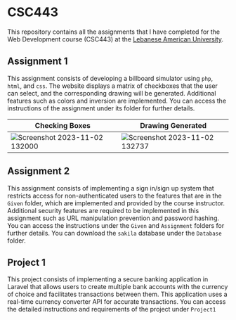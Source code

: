 # CSC443
This repository contains all the assignments that I have completed for the Web Development course (CSC443) at the <a href="https://lau.edu.lb"> Lebanese American University</a>.

## Assignment 1
This assignment consists of developing a billboard simulator using `php`, `html`, and `css`. The website displays a matrix of checkboxes that the user can select, and the corresponding drawing will be generated. Additional features such as colors and inversion are implemented. You can access the instructions of the assignment under its folder for further details.

|Checking Boxes|Drawing Generated|
|-----------|-----------------|
|![Screenshot 2023-11-02 132000](https://github.com/Joe-Wehbe/CSC443/assets/102875229/72e22aa7-3bfe-456f-9876-5d7923b3f49e)|![Screenshot 2023-11-02 132737](https://github.com/Joe-Wehbe/CSC443/assets/102875229/83ff5ef4-66f1-4e1f-8b7b-8b7f95fc99de)|

## Assignment 2
This assignment consists of implementing a sign in/sign up system that restricts access for non-authenticated users to the features that are in the `Given` folder, which are implemented and provided by the course instructor. Additional security features are required to be implemented in this assignment such as URL manipulation prevention and password hashing. You can access the instructions under the `Given` and `Assignment` folders for further details. You can download the `sakila` database under the `Database` folder.

## Project 1
This project consists of implementing a secure banking application in Laravel that allows users to create multiple bank accounts with the currency of choice and facilitates transactions between them. This application uses a real-time currency converter API for accurate transactions. You can access the detailed instructions and requirements of the project under `Project1`
